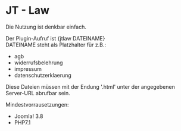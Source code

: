 # JT - Law
Die Nutzung ist denkbar einfach.

Der Plugin-Aufruf ist {jtlaw DATEINAME}  
DATEINAME steht als Platzhalter für z.B.:  
- agb
- widerrufsbelehrung
- impressum
- datenschutzerklaerung

Diese Dateien müssen mit der Endung '.html' unter der angegebenen Server-URL abrufbar sein.

Mindestvorrausetzungen:
- Joomla! 3.8 
- PHP7.1
